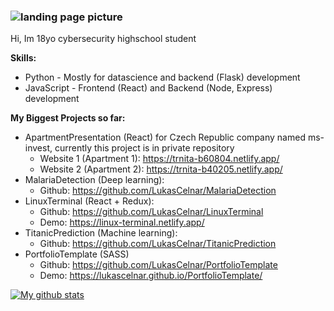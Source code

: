 ### ![landing page picture](https://i.imgur.com/jBuYQkk.png)

Hi, Im 18yo cybersecurity highschool student

**Skills:**
  * Python - Mostly for datascience and backend (Flask) development
  * JavaScript - Frontend (React) and Backend (Node, Express) development
  
**My Biggest Projects so far:**
  * ApartmentPresentation (React) for Czech Republic company named ms-invest, currently this project is in private repository
    * Website 1 (Apartment 1): https://trnita-b60804.netlify.app/
    * Website 2 (Apartment 2): https://trnita-b40205.netlify.app/
  * MalariaDetection (Deep learning): 
    * Github: https://github.com/LukasCelnar/MalariaDetection
  * LinuxTerminal (React + Redux):
    * Github: https://github.com/LukasCelnar/LinuxTerminal
    * Demo: https://linux-terminal.netlify.app/
  * TitanicPrediction (Machine learning): 
    * Github: https://github.com/LukasCelnar/TitanicPrediction
  * PortfolioTemplate (SASS)
    * Github: https://github.com/LukasCelnar/PortfolioTemplate
    * Demo: https://lukascelnar.github.io/PortfolioTemplate/

[![My github stats](https://github-readme-stats.vercel.app/api?username=LukasCelnar&theme=tokyonight)](https://github.com/anuraghazra/github-readme-stats)
